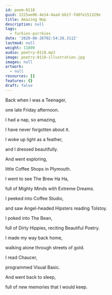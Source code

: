 ```yaml
---
id: poem-0118
guid: 2225ae06-4e14-4aad-bb1f-fddfe151329e
title: Amazing Nap
description: null
tags:
  - furkies-purrkies
date: '2020-06-26T02:54:26.311Z'
lastmod: null
weight: 11800
audio: poetry-0118.mp3
image: poetry-0118-illustration.jpg
images: null
artwork:
  - null
resources: []
features: {}
draft: false
---
```


Back when I was a Teenager,

one late Friday afternoon.

I had a nap, so amazing,

I have never forgotten about it.

I woke up light as a feather,

and I dressed beautifully.

And went exploring,

little Coffee Shops in Plymouth.

I went to see The Brew Ha Ha,

full of Mighty Minds with Extreme Dreams.

I peeked into Coffee Studio,

and saw Angel-headed Hipsters reading Tolstoy.

I poked into The Bean,

full of Dirty Hippies, reciting Beautiful Poetry.

I made my way back home,

walking alone through streets of gold.

I read Chaucer,

programmed Visual Basic.

And went back to sleep,

full of new memories that I would keep.
